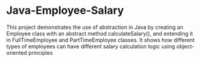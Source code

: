 # Java-Employee-Salary
This project demonstrates the use of abstraction in Java by creating an Employee class with an abstract method calculateSalary(), and extending it in FullTimeEmployee and PartTimeEmployee classes. It shows how different types of employees can have different salary calculation logic using object-oriented principles
